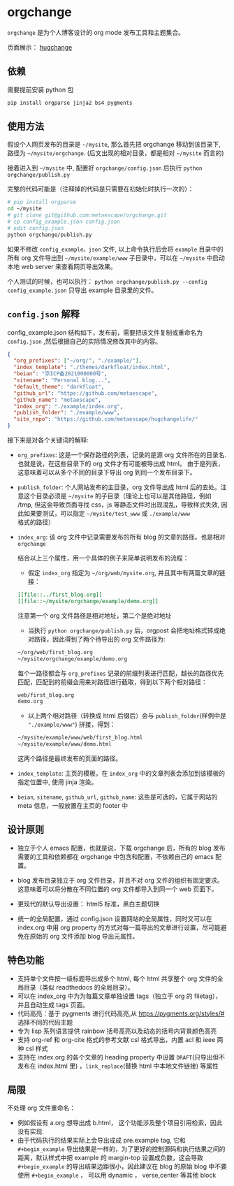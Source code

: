# orgchange

`orgchange` 是为个人博客设计的 org mode 发布工具和主题集合。

页面展示： [hugchange](www.hugchange.life)

## 依赖

需要提前安装 python 包

```bash
pip install orgparse jinja2 bs4 pygments
```

## 使用方法

假设个人网页发布的目录是 `~/mysite`, 那么首先把 orgchange 移动到该目录下, 路径为 `~/mysite/orgchange`. (后文出现的相对目录，都是相对 `~/mysite` 而言的)

接着进入到 `~/mysite` 中, 配置好 `orgchange/config.json` 后执行 `python orgchange/publish.py`

完整的代码可能是（注释掉的代码是只需要在初始化时执行一次的）：

```bash
# pip install orgparse
cd ~/mysite
# git clone git@github.com:metaescape/orgchange.git
# cp config_example.json config.json
# edit config.json
python orgchange/publish.py
```

如果不修改 `config_example。json` 文件, 以上命令执行后会将 `example` 目录中的所有 org 文件导出到 `~/mysite/example/www` 子目录中，可以在 `~/mysite` 中启动本地 web server 来查看网页导出效果。

个人测试的时候，也可以执行： `python orgchange/publish.py --config config_example.json` 只导出 example 目录里的文件。

## `config.json` 解释

config_example.json 结构如下，发布前，需要把该文件复制或重命名为 `config.json` ,然后根据自己的实际情况修改其中的内容。

```json
{
  "org_prefixes": ["~/org/", "./example/"],
  "index_template": "./themes/darkfloat/index.html",
  "beian": "京ICP备2021000000号",
  "sitename": "Personal blog...",
  "default_theme": "darkfloat",
  "github_url": "https://github.com/metaescape",
  "github_name": "metaescape",
  "index_org": "./example/index.org",
  "publish_folder": "./example/www",
  "site_repo": "https://github.com/metaescape/hugchangelife/"
}
```

接下来是对各个关键词的解释:

- `org_prefixes`: 这是一个保存路径的列表，记录的是源 org 文件所在的目录名. 也就是说，在这些目录下的 org 文件才有可能被导出成 html。 由于是列表，这意味着可以从多个不同的目录下导出 org 到同一个发布目录下。
- `publish_folder`: 个人网站发布的主目录，org 文件导出成 html 后的去处。注意这个目录必须是 `~/mysite` 的子目录（理论上也可以是其他路径，例如 /tmp, 但这会导致页面寻找 css，js 等静态文件时出现混乱，导致样式失效, 因此如果要测试，可以指定 `~/mysite/test_www` 或 `./example/www` 格式的路径）
- `index_org`: 该 org 文件中记录需要发布的所有 blog 的文章的路径。也是相对 `orgchange`

  结合以上三个属性，用一个具体的例子来简单说明发布的流程：

  - 假定 `index_org` 指定为 `~/org/web/mysite.org`, 并且其中有两篇文章的链接：

  ```org
  [[file::../first_blog.org]]
  [[file::~/mysite/orgchange/example/demo.org]]
  ```

  注意第一个 org 文件路径是相对地址，第二个是绝对地址

  - 当执行 `python orgchange/publish.py` 后，orgpost 会把地址格式转成绝对路径，因此得到了两个待导出的 org 文件路径为:

  ```bash
  ~/org/web/first_blog.org
  ~/mysite/orgchange/example/demo.org
  ```

  每个一路径都会与 `org_prefixes` 记录的前缀列表进行匹配，越长的路径优先匹配，匹配到的前缀会用来对路径进行截取，得到以下两个相对路径：

  ```bash
  web/first_blog.org
  demo.org
  ```

  - 以上两个相对路径（转换成 html 后缀后）会与 `publish_folder`(样例中是 `"./example/www"`) 拼接，得到：

  ```bash
  ~/mysite/example/www/web/first_blog.html
  ~/mysite/example/www/demo.html
  ```

  这两个路径是最终发布的页面的路径。

- `index_template`: 主页的模板，在 `index_org` 中的文章列表会添加到该模板的指定位置中, 使用 jinja 渲染。
- `beian`, `sitename`, `github_url`, `github_name`: 这些是可选的，它属于网站的 meta 信息，一般放置在主页的 footer 中

## 设计原则

- 独立于个人 emacs 配置，也就是说，下载 orgchange 后，所有的 blog 发布需要的工具和依赖都在 orgchange 中包含和配置，不依赖自己的 emacs 配置。

- blog 发布目录独立于 org 文件目录，并且不对 org 文件的组织有固定要求。这意味着可以将分散在不同位置的 org 文件都导入到同一个 web 页面下。

- 更现代的默认导出设置： html5 标准，黑白主题切换

- 统一的全局配置，通过 config.json 设置网站的全局属性，同时又可以在 index.org 中用 org property 的方式对每一篇导出的文章进行设置，尽可能避免在原始的 org 文件添加 blog 导出元属性。

## 特色功能

- 支持单个文件按一级标题导出成多个 html, 每个 html 共享整个 org 文件的全局目录（类似 readthedocs 的全局目录）。
- 可以在 index_org 中为为每篇文章单独设置 tags（独立于 org 的 filetag），并且自动生成 tags 页面。
- 代码高亮：基于 pygments 进行代码高亮,从 https://pygments.org/styles/# 选择不同的代码主题
- 专为 lisp 系列语言提供 rainbow 括号高亮以及动态的括号内背景颜色高亮
- 支持 org-ref 和 org-cite 格式的参考文献 csl 格式导出，内置 acl 和 ieee 两种 csl 样式
- 支持在 index.org 的各个文章的 heading property 中设置 `DRAFT`(只导出但不发布在 index.html 里) ，`link_replace`(替换 html 中本地文件链接) 等属性

## 局限

不处理 org 文件重命名：

- 例如假设有 a.org 想导出成 b.html， 这个功能涉及整个项目引用检索，因此没有实现.
- 由于代码执行的结果实际上会导出成成 pre.example tag, 它和 `#+begin_example` 导出结果是一样的，为了更好的控制源码和执行结果之间的距离，默认样式中把 example 的 margin-top 设置成负数，这会导致 `#+begin_example` 的导出结果边距很小，因此建议在 blog 的原始 blog 中不要使用 `#+begin_example` ， 可以用 dynamic ， verse,center 等其他 block

